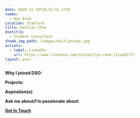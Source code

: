 ```yaml
---
date: 2020-11-10T20:51:51.174Z
teams:
  - Bay Area
Location: Stanford
title: Kaitlyn Choe
dsotitle:
  - Student Consultant
thumb_img_path: /images/kaitlynchoe.jpg
actions:
  - label: LinkedIn
    url: https://www.linkedin.com/in/kaitlyn-choe-111aa9177/
layout: post
---
```

**Why I joined DSO:**

**Projects:**

**Aspiration(s):**

**Ask me about/I’m passionate about:** 

**[Get In Touch](mailto:kaitlynchoe@dsoglobal.org)**